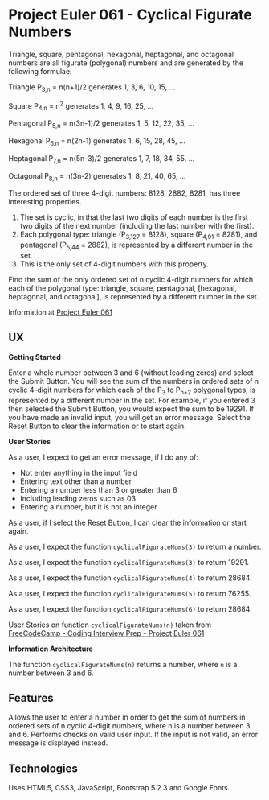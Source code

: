 # Project Euler 061 - Cyclical Figurate Numbers

Triangle, square, pentagonal, hexagonal, heptagonal, and octagonal numbers are all figurate (polygonal) numbers and are generated by the following formulae:

Triangle   P<sub>3,n</sub> = n(n+1)/2 generates 1, 3, 6, 10, 15, ...

Square     P<sub>4,n</sub> = n<sup>2</sup> generates 1, 4, 9, 16, 25, ...

Pentagonal P<sub>5,n</sub> = n(3n-1)/2 generates 1, 5, 12, 22, 35, ...

Hexagonal  P<sub>6,n</sub> = n(2n-1) generates 1, 6, 15, 28, 45, ...

Heptagonal P<sub>7,n</sub> = n(5n-3)/2 generates 1, 7, 18, 34, 55, ...

Octagonal  P<sub>8,n</sub> = n(3n-2) generates 1, 8, 21, 40, 65, ...

The ordered set of three 4-digit numbers: 8128, 2882, 8281, has three interesting properties.

1. The set is cyclic, in that the last two digits of each number is the first two digits of the next number (including the last number with the first).
2. Each polygonal type: triangle (P<sub>3,127</sub> = 8128), square (P<sub>4,91</sub> = 8281), and pentagonal (P<sub>5,44</sub> = 2882), is represented by a different number in the set.
3. This is the only set of 4-digit numbers with this property.

Find the sum of the only ordered set of n cyclic 4-digit numbers for which each of the polygonal type: triangle, square, pentagonal, [hexagonal, heptagonal, and octagonal], is represented by a different number in the set.

Information at [Project Euler 061](https://projecteuler.net/problem=61)

## UX

**Getting Started**

Enter a whole number between 3 and 6 (without leading zeros) and select the Submit Button.  You will see the sum of the numbers in ordered sets of n cyclic 4-digit numbers for which each of the P<sub>3</sub> to P<sub>n+2</sub> polygonal types, is represented by a different number in the set.  For example, if you entered 3 then selected the Submit Button, you would expect the sum to be 19291.  If you have made an invalid input, you will get an error message.  Select the Reset Button to clear the information or to start again.

**User Stories**

As a user, I expect to get an error message, if I do any of:

- Not enter anything in the input field
- Entering text other than a number
- Entering a number less than 3 or greater than 6
- Including leading zeros such as 03
- Entering a number, but it is not an integer

As a user, if I select the Reset Button, I can clear the information or start again.

As a user, I expect the function `cyclicalFigurateNums(3)` to return a number.

As a user, I expect the function `cyclicalFigurateNums(3)` to return 19291.

As a user, I expect the function `cyclicalFigurateNums(4)` to return 28684.

As a user, I expect the function `cyclicalFigurateNums(5)` to return 76255.

As a user, I expect the function `cyclicalFigurateNums(6)` to return 28684.

User Stories on function `cyclicalFigurateNums(n)` taken from [FreeCodeCamp - Coding Interview Prep - Project Euler 061](https://www.freecodecamp.org/learn/coding-interview-prep/project-euler/problem-61-cyclical-figurate-numbers)

**Information Architecture**

The function `cyclicalFigurateNums(n)` returns a number, where `n` is a number between 3 and 6.

## Features

Allows the user to enter a number in order to get the sum of numbers in ordered sets of n cyclic 4-digit numbers, where n is a number between 3 and 6.  Performs checks on valid user input.  If the input is not valid, an error message is displayed instead.

## Technologies

Uses HTML5, CSS3, JavaScript, Bootstrap 5.2.3 and Google Fonts.

